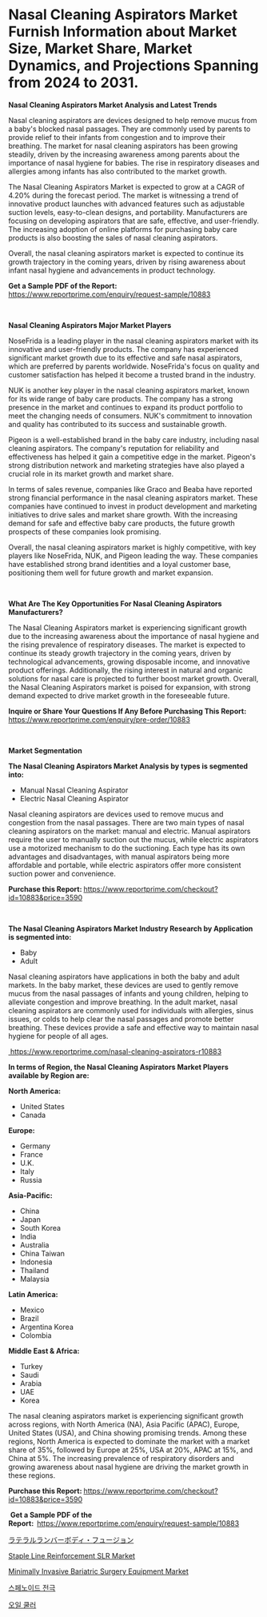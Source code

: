 <p><h1>Nasal Cleaning Aspirators Market Furnish Information about Market Size, Market Share, Market Dynamics, and Projections Spanning from 2024 to 2031.</h1></p><p><strong>Nasal Cleaning Aspirators Market Analysis and Latest Trends</strong></p>
<p><p>Nasal cleaning aspirators are devices designed to help remove mucus from a baby's blocked nasal passages. They are commonly used by parents to provide relief to their infants from congestion and to improve their breathing. The market for nasal cleaning aspirators has been growing steadily, driven by the increasing awareness among parents about the importance of nasal hygiene for babies. The rise in respiratory diseases and allergies among infants has also contributed to the market growth.</p><p>The Nasal Cleaning Aspirators Market is expected to grow at a CAGR of 4.20% during the forecast period. The market is witnessing a trend of innovative product launches with advanced features such as adjustable suction levels, easy-to-clean designs, and portability. Manufacturers are focusing on developing aspirators that are safe, effective, and user-friendly. The increasing adoption of online platforms for purchasing baby care products is also boosting the sales of nasal cleaning aspirators.</p><p>Overall, the nasal cleaning aspirators market is expected to continue its growth trajectory in the coming years, driven by rising awareness about infant nasal hygiene and advancements in product technology.</p></p>
<p><strong>Get a Sample PDF of the Report:&nbsp;</strong> <a href="https://www.reportprime.com/enquiry/request-sample/10883">https://www.reportprime.com/enquiry/request-sample/10883</a></p>
<p>&nbsp;</p>
<p><strong>Nasal Cleaning Aspirators Major Market Players</strong></p>
<p><p>NoseFrida is a leading player in the nasal cleaning aspirators market with its innovative and user-friendly products. The company has experienced significant market growth due to its effective and safe nasal aspirators, which are preferred by parents worldwide. NoseFrida's focus on quality and customer satisfaction has helped it become a trusted brand in the industry.</p><p>NUK is another key player in the nasal cleaning aspirators market, known for its wide range of baby care products. The company has a strong presence in the market and continues to expand its product portfolio to meet the changing needs of consumers. NUK's commitment to innovation and quality has contributed to its success and sustainable growth.</p><p>Pigeon is a well-established brand in the baby care industry, including nasal cleaning aspirators. The company's reputation for reliability and effectiveness has helped it gain a competitive edge in the market. Pigeon's strong distribution network and marketing strategies have also played a crucial role in its market growth and market share.</p><p>In terms of sales revenue, companies like Graco and Beaba have reported strong financial performance in the nasal cleaning aspirators market. These companies have continued to invest in product development and marketing initiatives to drive sales and market share growth. With the increasing demand for safe and effective baby care products, the future growth prospects of these companies look promising.</p><p>Overall, the nasal cleaning aspirators market is highly competitive, with key players like NoseFrida, NUK, and Pigeon leading the way. These companies have established strong brand identities and a loyal customer base, positioning them well for future growth and market expansion.</p></p>
<p>&nbsp;</p>
<p><strong>What Are The Key Opportunities For Nasal Cleaning Aspirators Manufacturers?</strong></p>
<p><p>The Nasal Cleaning Aspirators market is experiencing significant growth due to the increasing awareness about the importance of nasal hygiene and the rising prevalence of respiratory diseases. The market is expected to continue its steady growth trajectory in the coming years, driven by technological advancements, growing disposable income, and innovative product offerings. Additionally, the rising interest in natural and organic solutions for nasal care is projected to further boost market growth. Overall, the Nasal Cleaning Aspirators market is poised for expansion, with strong demand expected to drive market growth in the foreseeable future.</p></p>
<p><strong>Inquire or Share Your Questions If Any Before Purchasing This Report:</strong> <a href="https://www.reportprime.com/enquiry/pre-order/10883">https://www.reportprime.com/enquiry/pre-order/10883</a></p>
<p>&nbsp;</p>
<p><strong>Market Segmentation</strong></p>
<p><strong>The Nasal Cleaning Aspirators Market Analysis by types is segmented into:</strong></p>
<p><ul><li>Manual Nasal Cleaning Aspirator</li><li>Electric Nasal Cleaning Aspirator</li></ul></p>
<p><p>Nasal cleaning aspirators are devices used to remove mucus and congestion from the nasal passages. There are two main types of nasal cleaning aspirators on the market: manual and electric. Manual aspirators require the user to manually suction out the mucus, while electric aspirators use a motorized mechanism to do the suctioning. Each type has its own advantages and disadvantages, with manual aspirators being more affordable and portable, while electric aspirators offer more consistent suction power and convenience.</p></p>
<p><strong>Purchase this Report:&nbsp;</strong><a href="https://www.reportprime.com/checkout?id=10883&price=3590">https://www.reportprime.com/checkout?id=10883&price=3590</a></p>
<p>&nbsp;</p>
<p><strong>The Nasal Cleaning Aspirators Market Industry Research by Application is segmented into:</strong></p>
<p><ul><li>Baby</li><li>Adult</li></ul></p>
<p><p>Nasal cleaning aspirators have applications in both the baby and adult markets. In the baby market, these devices are used to gently remove mucus from the nasal passages of infants and young children, helping to alleviate congestion and improve breathing. In the adult market, nasal cleaning aspirators are commonly used for individuals with allergies, sinus issues, or colds to help clear the nasal passages and promote better breathing. These devices provide a safe and effective way to maintain nasal hygiene for people of all ages.</p></p>
<p><a href="https://www.reportprime.com/nasal-cleaning-aspirators-r10883">&nbsp;https://www.reportprime.com/nasal-cleaning-aspirators-r10883</a></p>
<p><strong>In terms of Region, the Nasal Cleaning Aspirators Market Players available by Region are:</strong></p>
<p>
    <p> <strong> North America: </strong>
        <ul>
            <li>United States</li>
            <li>Canada</li>
        </ul>
        </p> 
    <p> <strong> Europe: </strong>
        <ul>
            <li>Germany</li>
            <li>France</li>
            <li>U.K.</li>
            <li>Italy</li>
            <li>Russia</li>
        </ul>
        </p> 
    <p> <strong> Asia-Pacific: </strong>
        <ul>
            <li>China</li>
            <li>Japan</li>
            <li>South Korea</li>
            <li>India</li>
            <li>Australia</li>
            <li>China Taiwan</li>
            <li>Indonesia</li>
            <li>Thailand</li>
            <li>Malaysia</li>
        </ul>
        </p> 
    <p> <strong> Latin America: </strong>
        <ul>
            <li>Mexico</li>
            <li>Brazil</li>
            <li>Argentina Korea</li>
            <li>Colombia</li>
        </ul>
        </p> 
    <p> <strong> Middle East & Africa: </strong>
        <ul>
            <li>Turkey</li>
            <li>Saudi</li>
            <li>Arabia</li>
            <li>UAE</li>
            <li>Korea</li>
        </ul>
    </p>
    </p>
<p><p>The nasal cleaning aspirators market is experiencing significant growth across regions, with North America (NA), Asia Pacific (APAC), Europe, United States (USA), and China showing promising trends. Among these regions, North America is expected to dominate the market with a market share of 35%, followed by Europe at 25%, USA at 20%, APAC at 15%, and China at 5%. The increasing prevalence of respiratory disorders and growing awareness about nasal hygiene are driving the market growth in these regions.</p></p>
<p><strong>Purchase this Report: </strong><a href="https://www.reportprime.com/checkout?id=10883&price=3590">https://www.reportprime.com/checkout?id=10883&price=3590</a></p>
<p>&nbsp;<strong>Get a Sample PDF of the Report:&nbsp;&nbsp;</strong><a href="https://www.reportprime.com/enquiry/request-sample/10883">https://www.reportprime.com/enquiry/request-sample/10883</a></p>
<p><strong></strong></p>
<p><p><a href="https://github.com/KenyonJohns/Market-Research-Report-List-1/blob/main/968510279931.md">ラテラルランバーボディ・フュージョン</a></p><p><a href="https://github.com/barbarakss89/Market-Research-Report-List-1/blob/main/staple-line-reinforcement-slr-market.md">Staple Line Reinforcement SLR Market</a></p><p><a href="https://github.com/nicholepatriciadoylenwnrjr0/Market-Research-Report-List-2/blob/main/minimally-invasive-bariatric-surgery-equipment-market.md">Minimally Invasive Bariatric Surgery Equipment Market</a></p><p><a href="https://github.com/shade463/Market-Research-Report-List-1/blob/main/944899174689.md">스페노이드 전극</a></p><p><a href="https://github.com/DavidRobb19/Market-Research-Report-List-1/blob/main/599225974690.md">오일 쿨러</a></p></p>